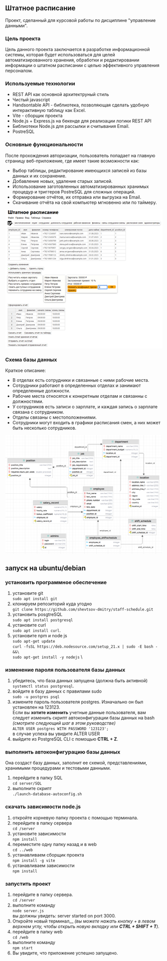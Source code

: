 ## Штатное расписание
Проект, сделанный для курсовой работы по дисциплине "управление данными".

### Цель проекта
Цель данного проекта заключается в разработке информационной системы, которая будет использоваться для целей автоматизированного хранения, обработки и редактировании информации о штатном расписании с целью эффективного управления персоналом.

### Используемые технологии
+ REST API как основной архитектруный стиль
+ Чистый javascript
+ Handsontable API - библиотека, позволяющая сделать удобную интерактивную таблицу как Excel.
+ Vite - сборщик проекта
+ Node.js + Express.js на бекенде для реализации логики REST API
+ Библиотеки Node.js для рассылки и считывания Email.  
+ PostreSQL

### Основные функциональности
После прохождения авторизации, пользователь попадает на главную страницу веб-приложение, где имеет такие возможности как:
+ Выбор таблицы, редактирование имеющихся записей из базы данных и их сохранение.
+ Добавление новых, удаление старых записей.
+ Использование заготовленных автоматизированных хранимых процедур и триггеров PostreSQL для сложных операций.
+ Формирование отчётов, их отправка или выгрузка на Email.
+ Скачивание отчёта на свой компьютер мгновенно или по таймеру.

![main-page.png](README%20images%2Fmain-page.png)

### Схема базы данных
Краткое описание:
+ В отделах есть сотрудники и связанные с ними рабочие места.
+ Сотрудники работают в определенных отделах и занимают определенные должности.
+ Рабочие места относятся к конкретным отделам и связанны с должностями.
+ У сотрудников есть записи о зарплате, и каждая запись о зарплате связана с сотрудником.
+ Отделы связаны с местоположениями.
+ Сотрудники могут входить в графики расписания смен, а них может быть несколько сотрудников.

![db.png](README%20images%2Fdb.png)

## запуск на ubuntu/debian
### установить программное обеспечение
1. установите git \
   `sudo apt install git`
2. клонируем репозиторий куда угодно \
   `git clone https://github.com/shevtsov-dmitry/staff-schedule.git`
3. установить posgtreSQL\
   `sudo apt install postgresql`
4. установите curl \
   `sudo apt install curl`. 
5. установите npm и node js \
`sudo apt-get update` \
`curl -fsSL https://deb.nodesource.com/setup_21.x | sudo -E bash - &&\` \
``sudo apt-get install -y nodejs`` \

### изменение пароля пользователя базы данных
1. убедитесь, что база данных запущена (должна быть активной)\
   `systemctl status postgresql`.
2. войдите в базу данных с правилами sudo \
   `sudo -u postgres psql`
3. измените пароль пользователя postgres. Изначально он был установлен на 123123. \
   Если вы **хотите изменить** учетные данные пользователя, вам следует изменить скрипт автоконфигурации базы данных на bash _(смотрите следующий шаг в этом руководстве)_ \
   `ALTER USER postgres WITH PASSWORD '123123';` \
   в случае успеха вы увидите ALTER USER
4. выйдите из PostgreSQL CLI с помощью __CTRL + Z__.

### выполнить автоконфигурацию базы данных
Она создаст базу данных, заполнит ее схемой, представлениями, хранимыми процедурами и тестовыми данными.
1. перейдите в папку SQL \
   `cd server/SQL`
2. выполните скрипт \
   `./launch-database-autoconfig.sh`

### скачать зависимости node.js
1. откройте корневую папку проекта с помощью терминала.
2. перейдите в папку сервера \
   `cd /server`
3. установите зависимости \
   `npm install`
4. переместите одну папку назад и в web \
   `cd ../web`
5. устанавливаем сборщик проекта \
   `npm install -g vite`
6. устанавливаем зависимости \
   `npm install`

### запустить проект
1. перейдите в папку сервера. \
   `cd /server`
2. выполните команду \
   `node server.js` \
   вы должны увидеть: server started on port 3000.
3. Откройте новый терминал__ _(вы можете нажать кнопку + в левом верхнем углу, чтобы открыть новую вкладку или **CTRL + SHIFT + T**)._
4. перейдите в папку web \
   `cd /web`
5. выполните команду \
   `npm start`
6. Вы увидите, что приложение успешно запущено.
